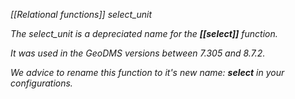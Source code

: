 *[[Relational functions]] select_unit*

_The select_unit is a depreciated name for the **[[select]]** function._ 

_It was used in the GeoDMS versions between 7.305 and 8.7.2._

_We advice to rename this function to it's new name: **select** in your configurations._

